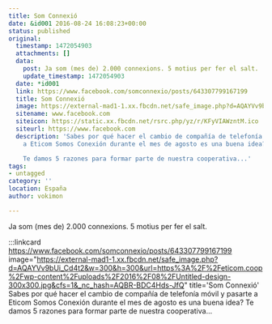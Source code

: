 ```yaml
---
title: Som Connexió
date: &id001 2016-08-24 16:08:23+00:00
status: published
original:
  timestamp: 1472054903
  attachments: []
  data:
    post: Ja som (mes de) 2.000 connexions. 5 motius per fer el salt.
    update_timestamp: 1472054903
  date: *id001
  link: https://www.facebook.com/somconnexio/posts/643307799167199
  title: Som Connexió
  image: https://external-mad1-1.xx.fbcdn.net/safe_image.php?d=AQAYVv9bUi_Cd4t2&w=300&h=300&url=https%3A%2F%2Feticom.coop%2Fwp-content%2Fuploads%2F2016%2F08%2FUntitled-design-300x300.jpg&cfs=1&_nc_hash=AQBR-BDC4Hds-JfQ
  sitename: www.facebook.com
  siteicon: https://static.xx.fbcdn.net/rsrc.php/yz/r/KFyVIAWzntM.ico
  siteurl: https://www.facebook.com
  description: 'Sabes por qué hacer el cambio de compañía de telefonía móvil y pasarte
    a Eticom Somos Conexión durante el mes de agosto es una buena idea?

    Te damos 5 razones para formar parte de nuestra cooperativa...'
tags:
- untagged
category: ''
location: España
author: vokimon

---
```

Ja som (mes de) 2.000 connexions. 5 motius per fer el salt.

:::linkcard https://www.facebook.com/somconnexio/posts/643307799167199 image="https://external-mad1-1.xx.fbcdn.net/safe_image.php?d=AQAYVv9bUi_Cd4t2&w=300&h=300&url=https%3A%2F%2Feticom.coop%2Fwp-content%2Fuploads%2F2016%2F08%2FUntitled-design-300x300.jpg&cfs=1&_nc_hash=AQBR-BDC4Hds-JfQ" title='Som Connexió'
    Sabes por qué hacer el cambio de compañía de telefonía móvil y pasarte a Eticom Somos Conexión durante el mes de agosto es una buena idea?    Te damos 5 razones para formar parte de nuestra cooperativa...

